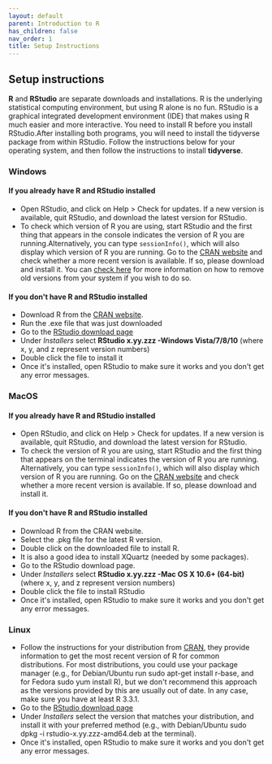 ```yaml
---
layout: default
parent: Introduction to R
has_children: false
nav_order: 1
title: Setup Instructions
---
```




## Setup instructions 

**R** and **RStudio** are separate downloads and installations. R is the underlying statistical computing environment, but using R alone is no fun. RStudio is a graphical integrated development environment (IDE) that makes using R much easier and more interactive. You need to install R before you install RStudio.After installing both programs, you will need to install the tidyverse package from within RStudio. Follow the instructions below for your operating system, and then follow the instructions to install **tidyverse**. 

### Windows 
#### If you already have R and RStudio installed 

* Open RStudio, and click on Help > Check for updates. If a new version is available, quit RStudio, and download the latest version for RStudio. 
* To check which version of R you are using, start RStudio and the first thing that appears in the console indicates the version of R you are running.Alternatively, you can type `sessionInfo()`, which will also display which version of R you are running. Go to the [CRAN website](https://cran.r-project.org/bin/windows/base/) and check whether a more recent version is available. If so, please download and install it. You can [check here](https://cran.r-project.org/bin/windows/base/rw-FAQ.html#How-do-I-UNinstall-R_003f) for more information on how to remove old versions from your system if you wish to do so. 


#### If you don't have R and RStudio installed 
 
* Download R from the [CRAN website](https://cran.r-project.org/bin/windows/base/release.htm). 
* Run the .exe file that was just downloaded 
* Go to the [RStudio download page](https://posit.co/download/rstudio-desktop/#download)  
* Under *Installers* select **RStudio x.yy.zzz -Windows Vista/7/8/10** (where x, y, and z represent version numbers)  
* Double click the file to install it  
* Once it's installed, open RStudio to make sure it works and you don't get any error messages. 


### MacOS 
#### If you already have R and RStudio installed  
* Open RStudio, and click on Help > Check for updates. If a new version is available, quit RStudio, and download the latest version for RStudio.  
* To check the version of R you are using, start RStudio and the first thing that appears on the terminal indicates the version of R you are running. Alternatively, you can type `sessionInfo()`, which will also display which version of R you are running. Go on the [CRAN website](https://cran.r-project.org/bin/macosx/) and check whether a more recent version is available. If so, please download and install it. 


#### If you don't have R and RStudio installed 

* Download R from the CRAN website. 
* Select the .pkg file for the latest R version. 
* Double click on the downloaded file to install R. 
* It is also a good idea to install XQuartz (needed by some packages).  
* Go to the RStudio download page. 
* Under *Installers* select **RStudio x.yy.zzz -Mac OS X 10.6+ (64-bit)** (where x, y, and z represent version numbers) 
* Double click the file to install RStudio 
* Once it's installed, open RStudio to make sure it works and you don't get any error messages. 



### Linux 
* Follow the instructions for your distribution from [CRAN](https://cloud.r-project.org/bin/linux/), they provide information to get the most recent version of R for common distributions. For most distributions, you could use your package manager (e.g., for Debian/Ubuntu run sudo apt-get install r-base, and for Fedora sudo yum install R), but we don't recommend this approach as the versions provided by this are usually out of date. In any case, make sure you have at least R 3.3.1. 
* Go to the [RStudio download page](https://posit.co/download/rstudio-desktop/#download) 
* Under *Installers* select the version that matches your distribution, and install it with your preferred method (e.g., with Debian/Ubuntu sudo dpkg -i rstudio-x.yy.zzz-amd64.deb at the terminal). 
* Once it's installed, open RStudio to make sure it works and you don't get any error messages. 






